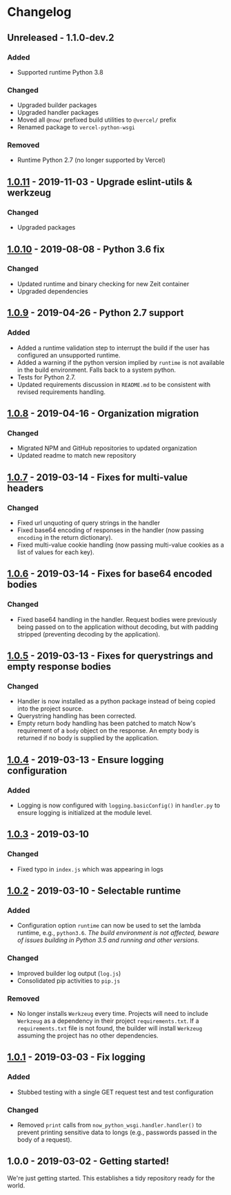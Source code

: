 # Changelog

## Unreleased - 1.1.0-dev.2

### Added
- Supported runtime Python 3.8

### Changed
- Upgraded builder packages
- Upgraded handler packages
- Moved all `@now/` prefixed build utilities to `@vercel/` prefix
- Renamed package to `vercel-python-wsgi`

### Removed
- Runtime Python 2.7 (no longer supported by Vercel)


## [1.0.11] - 2019-11-03 - Upgrade eslint-utils & werkzeug

### Changed
- Upgraded packages


## [1.0.10] - 2019-08-08 - Python 3.6 fix

### Changed
- Updated runtime and binary checking for new Zeit container
- Upgraded dependencies


## [1.0.9] - 2019-04-26 - Python 2.7 support

### Added
- Added a runtime validation step to interrupt the build if the user has
   configured an unsupported runtime.
- Added a warning if the python version implied by `runtime` is not available in
   the build environment. Falls back to a system python.
- Tests for Python 2.7.
- Updated requirements discussion in `README.md` to be consistent with revised
   requirements handling.


## [1.0.8] - 2019-04-16 - Organization migration

### Changed
- Migrated NPM and GitHub repositories to updated organization
- Updated readme to match new repository


## [1.0.7] - 2019-03-14 - Fixes for multi-value headers

### Changed
- Fixed url unquoting of query strings in the handler
- Fixed base64 encoding of responses in the handler (now passing `encoding` in
   the return dictionary).
- Fixed multi-value cookie handling (now passing multi-value cookies as a list
   of values for each key).


## [1.0.6] - 2019-03-14 - Fixes for base64 encoded bodies

### Changed
- Fixed base64 handling in the handler. Request bodies were previously being
   passed on to the application without decoding, but with padding stripped
   (preventing decoding by the application).


## [1.0.5] - 2019-03-13 - Fixes for querystrings and empty response bodies

### Changed
- Handler is now installed as a python package instead of being copied into the
   project source.
- Querystring handling has been corrected.
- Empty return body handling has been patched to match Now's requirement of a
   `body` object on the response. An empty body is returned if no body is
   supplied by the application.


## [1.0.4] - 2019-03-13 - Ensure logging configuration

### Added
- Logging is now configured with `logging.basicConfig()` in `handler.py` to
   ensure logging is initialized at the module level.


## [1.0.3] - 2019-03-10

### Changed
- Fixed typo in `index.js` which was appearing in logs


## [1.0.2] - 2019-03-10 - Selectable runtime

### Added
- Configuration option `runtime` can now be used to set the lambda runtime,
   e.g., `python3.6`. *The build environment is not affected, beware of
   issues building in Python 3.5 and running and other versions.*

### Changed
- Improved builder log output (`log.js`)
- Consolidated pip activities to `pip.js`

### Removed
- No longer installs `Werkzeug` every time. Projects will need to include
   `Werkzeug` as a dependency in their project `requirements.txt`. If a
   `requirements.txt` file is not found, the builder will install `Werkzeug`
   assuming the project has no other dependencies.


## [1.0.1] - 2019-03-03 - Fix logging

### Added
- Stubbed testing with a single GET request test and test configuration

### Changed
- Removed `print` calls from `now_python_wsgi.handler.handler()` to prevent
   printing sensitive data to longs (e.g., passwords passed in the body of a
   request).


## 1.0.0 - 2019-03-02 - Getting started!
We're just getting started. This establishes a tidy repository ready for the
world.


[1.0.11]: https://github.com/ardnt/now-python-wsgi/compage/v1.0.10...v1.0.11
[1.0.10]: https://github.com/ardnt/now-python-wsgi/compare/v1.0.9...v1.0.10
[1.0.9]: https://github.com/ardnt/now-python-wsgi/compare/v1.0.8...v1.0.9
[1.0.8]: https://github.com/ardnt/now-python-wsgi/compare/v1.0.7...v1.0.8
[1.0.7]: https://github.com/ardent-co/now-python-wsgi/compare/v1.0.6...v1.0.7
[1.0.6]: https://github.com/ardent-co/now-python-wsgi/compare/v1.0.5...v1.0.6
[1.0.5]: https://github.com/ardent-co/now-python-wsgi/compare/v1.0.4...v1.0.5
[1.0.4]: https://github.com/ardent-co/now-python-wsgi/compare/v1.0.3...v1.0.4
[1.0.3]: https://github.com/ardent-co/now-python-wsgi/compare/v1.0.2...v1.0.3
[1.0.2]: https://github.com/ardent-co/now-python-wsgi/compare/v1.0.1...v1.0.2
[1.0.1]: https://github.com/ardent-co/now-python-wsgi/compare/v1.0.0...v1.0.1
